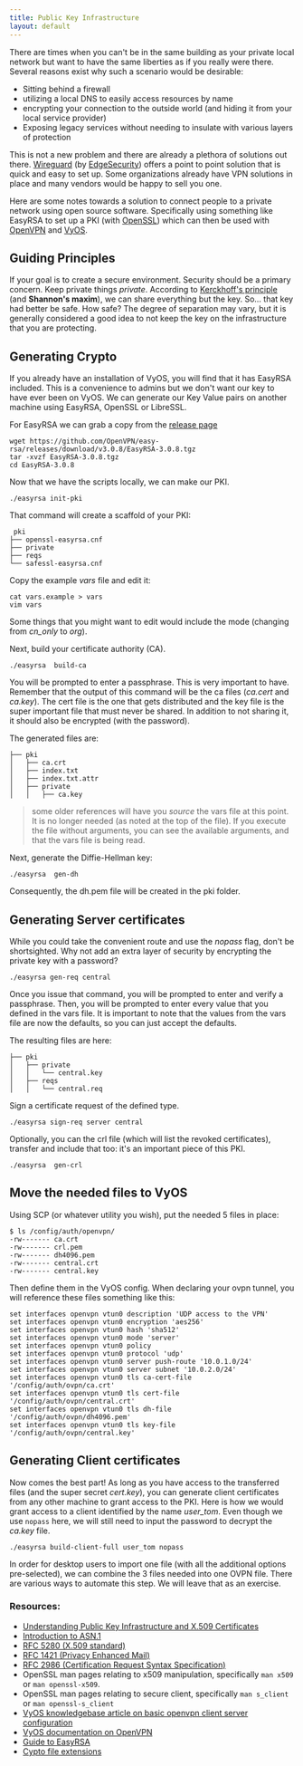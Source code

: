 ```yaml
---
title: Public Key Infrastructure
layout: default
---
```

There are times when you can't be in the same building as your private local network but want to have the same liberties as if you really were there. Several reasons exist why such a scenario would be desirable:

  - Sitting behind a firewall
  - utilizing a local DNS to easily access resources by name
  - encrypting your connection to the outside world (and hiding it from your local service provider)
  - Exposing legacy services without needing to insulate with various layers of protection

This is not a new problem and there are already a plethora of solutions out there. [Wireguard](https://www.wireguard.com/) (by [EdgeSecurity](https://www.edgesecurity.com/)) offers a point to point solution that is quick and easy to set up. Some organizations already have VPN solutions in place and many vendors would be happy to sell you one.

Here are some notes towards a solution to connect people to a private network using open source software. Specifically using something like EasyRSA to set up a PKI (with [OpenSSL](https://www.openssl.org/)) which can then be used with [OpenVPN](https://openvpn.net/) and [VyOS](https://vyos.io/). 

## Guiding Principles 
If your goal is to create a secure environment. Security should be a primary concern. Keep private things *private*. According to [Kerckhoff's principle](https://en.wikipedia.org/wiki/Kerckhoffs%27s_principle) (and **Shannon's maxim**), we can share everything but the key. So... that key had better be safe. How safe? The degree of separation may vary, but it is generally considered a good idea to not keep the key on the infrastructure that you are protecting.

## Generating Crypto

If you already have an installation of VyOS, you will find that it has EasyRSA included. This is a convenience to admins but we don't want our key to have ever been on VyOS. We can generate our Key Value pairs on another machine using EasyRSA, OpenSSL or LibreSSL. 

For EasyRSA we can grab a copy from the [release page](https://github.com/OpenVPN/easy-rsa/releases)

    wget https://github.com/OpenVPN/easy-rsa/releases/download/v3.0.8/EasyRSA-3.0.8.tgz
    tar -xvzf EasyRSA-3.0.8.tgz
    cd EasyRSA-3.0.8

Now that we have the scripts locally, we can make our PKI.

    ./easyrsa init-pki

That command will create a scaffold of your PKI:

```
 pki
├── openssl-easyrsa.cnf
├── private
├── reqs
└── safessl-easyrsa.cnf
```
Copy the example _vars_ file and edit it:
 
    cat vars.example > vars
    vim vars

Some things that you might want to edit would include the mode (changing from _cn_only_ to _org_). 

Next, build your certificate authority (CA). 

    ./easyrsa  build-ca

You will be prompted to enter a passphrase. This is very important to have. Remember that the output of this command will be the ca files (_ca.cert_ and _ca.key_). The cert file is the one that gets distributed and the key file is the super important file that must never be shared. In addition to not sharing it, it should also be encrypted (with the password). 

The generated files are:

```
├── pki
│   ├── ca.crt
│   ├── index.txt
│   ├── index.txt.attr
│   ├── private
│   │   ├── ca.key
```
 
> some older references will have you _source_ the vars file at this point. It is no longer needed (as noted at the top of the file). If you execute the file without arguments, you can see the available arguments, and that the vars file is being read.

Next, generate the Diffie-Hellman key:

    ./easyrsa  gen-dh

Consequently, the dh.pem file will be created in the pki folder. 


## Generating Server certificates
While you could take the convenient route and use the _nopass_ flag, don't be shortsighted. Why not add an extra layer of security by encrypting the private key with a password?
    
    ./easyrsa gen-req central
    
Once you issue that command, you will be prompted to enter  and verify a passphrase. Then, you will be prompted to enter every value that you defined in the vars file. It is important to note that the values from the vars file are now the defaults, so you can just accept the defaults.

The resulting files are here:
```
├── pki
│   ├── private
│   │   └── central.key
│   ├── reqs
│   │   └── central.req
```

Sign a certificate request of the defined type.

    ./easyrsa sign-req server central


Optionally, you can the crl file (which will list the revoked certificates), transfer and include that too: it's an important piece of this PKI.

    ./easyrsa  gen-crl


## Move the needed files to VyOS
Using SCP (or whatever utility you wish), put the needed 5 files in place:

```
$ ls /config/auth/openvpn/
-rw------- ca.crt
-rw------- crl.pem
-rw------- dh4096.pem
-rw------- central.crt
-rw------- central.key
```

Then define them in the VyOS config. When declaring your ovpn tunnel, you will reference these files something like this:

```
set interfaces openvpn vtun0 description 'UDP access to the VPN'
set interfaces openvpn vtun0 encryption 'aes256'
set interfaces openvpn vtun0 hash 'sha512'
set interfaces openvpn vtun0 mode 'server'
set interfaces openvpn vtun0 policy
set interfaces openvpn vtun0 protocol 'udp'
set interfaces openvpn vtun0 server push-route '10.0.1.0/24'
set interfaces openvpn vtun0 server subnet '10.0.2.0/24'
set interfaces openvpn vtun0 tls ca-cert-file '/config/auth/ovpn/ca.crt'
set interfaces openvpn vtun0 tls cert-file '/config/auth/ovpn/central.crt'
set interfaces openvpn vtun0 tls dh-file '/config/auth/ovpn/dh4096.pem'
set interfaces openvpn vtun0 tls key-file '/config/auth/ovpn/central.key'
```

## Generating Client certificates

Now comes the best part! As long as you have access to the transferred files (and the super secret _cert.key_), you can generate client certificates from any other machine to grant access to the PKI. Here is how we would grant access to a client identified by the name _user_tom_. Even though we use `nopass` here, we will still need to input the password to decrypt the _ca.key_ file. 

    ./easyrsa build-client-full user_tom nopass

In order for desktop users to import one file (with all the additional options pre-selected), we can combine the 3 files needed into one OVPN file. There are various ways to automate this step. We will leave that as an exercise.
 
### Resources:

- [Understanding Public Key Infrastructure and X.509 Certificates](https://www.linuxjournal.com/content/understanding-public-key-infrastructure-and-x509-certificates)
- [Introduction to ASN.1](https://www.itu.int/en/ITU-T/asn1/Pages/introduction.aspx)
- [RFC 5280 (X.509 standard)](https://tools.ietf.org/html/rfc5280)
- [RFC 1421 (Privacy Enhanced Mail)](https://tools.ietf.org/html/rfc1421)
- [RFC 2986 (Certification Request Syntax Specification)](https://tools.ietf.org/html/rfc2986)
- OpenSSL man pages relating to x509 manipulation, specifically  `man x509`  or  `man openssl-x509`.
- OpenSSL man pages relating to secure client, specifically  `man s_client`  or  `man openssl-s_client`
- [VyOS knowledgebase article on basic openvpn client server configuration](https://support.vyos.io/en/kb/articles/basic-openvpn-client-server-configuration-2)
- [VyOS documentation on OpenVPN](https://docs.vyos.io/en/crux/configuration/interfaces/openvpn.html#openvpn-server)
- [Guide to EasyRSA](https://www.adamintech.com/a-beginners-guide-to-easyrsa/)
- [Cypto file extensions](https://crypto.stackexchange.com/a/43700)
